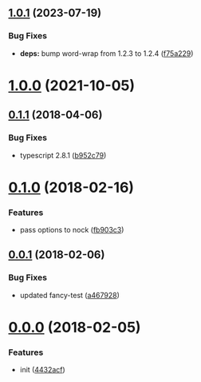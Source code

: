 ## [1.0.1](https://github.com/oclif/fancy-test-nock/compare/v1.0.0...1.0.1) (2023-07-19)


### Bug Fixes

* **deps:** bump word-wrap from 1.2.3 to 1.2.4 ([f75a229](https://github.com/oclif/fancy-test-nock/commit/f75a229afc8bb2bab1fbae436be0d9faecaec3b6))



# [1.0.0](https://github.com/oclif/fancy-test-nock/compare/v0.1.1...v1.0.0) (2021-10-05)



## [0.1.1](https://github.com/oclif/fancy-test-nock/compare/v0.1.0...v0.1.1) (2018-04-06)


### Bug Fixes

* typescript 2.8.1 ([b952c79](https://github.com/oclif/fancy-test-nock/commit/b952c792ad24804890df1550e7ced764362c4c1b))



# [0.1.0](https://github.com/oclif/fancy-test-nock/compare/v0.0.1...v0.1.0) (2018-02-16)


### Features

* pass options to nock ([fb903c3](https://github.com/oclif/fancy-test-nock/commit/fb903c39657ba9a9b67151f08e6ed7c896b69af2))



## [0.0.1](https://github.com/oclif/fancy-test-nock/compare/v0.0.0...v0.0.1) (2018-02-06)


### Bug Fixes

* updated fancy-test ([a467928](https://github.com/oclif/fancy-test-nock/commit/a467928a9bcf4baddb6636a70bf98880121fe626))



# [0.0.0](https://github.com/oclif/fancy-test-nock/compare/4432acf6841a71b704bc64fd49d5dea2e61248db...v0.0.0) (2018-02-05)


### Features

* init ([4432acf](https://github.com/oclif/fancy-test-nock/commit/4432acf6841a71b704bc64fd49d5dea2e61248db))



